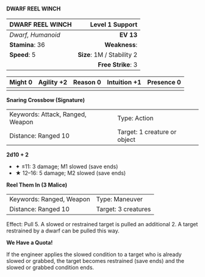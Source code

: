 #### DWARF REEL WINCH

| DWARF REEL WINCH  |        **Level 1 Support** |
| :---------------- | -------------------------: |
| *Dwarf, Humanoid* |                  **EV 13** |
| **Stamina**: 36   |              **Weakness**: |
| **Speed**: 5      | **Size**: 1M / Stability 2 |
|                   |         **Free Strike**: 3 |

| **Might** 0 | **Agility** +2 | **Reason** 0 | **Intuition** +1 | **Presence** 0 |
| ----------- | -------------- | ------------ | ---------------- | -------------- |
|             |                |              |                  |                |

**Snaring Crossbow (Signature)**

|                                  |                              |
| :------------------------------- | :--------------------------- |
| Keywords: Attack, Ranged, Weapon | Type: Action                 |
| Distance: Ranged 10              | Target: 1 creature or object |

**2d10 + 2**

- ✦ ≤11: 3 damage; M1 slowed (save ends)
- ★ 12–16: 5 damage; M2 slowed (save ends)

**Reel Them In (3 Malice)**

|                          |                     |
| :----------------------- | :------------------ |
| Keywords: Ranged, Weapon | Type: Maneuver      |
| Distance: Ranged 10      | Target: 3 creatures |

Effect: Pull 5. A slowed or restrained target is pulled an additional 2. A target restrained by a dwarf can be pulled this way.

**We Have a Quota!**

If the engineer applies the slowed condition to a target who is already slowed or grabbed, the target becomes restrained (save ends) and the slowed or grabbed condition ends.

